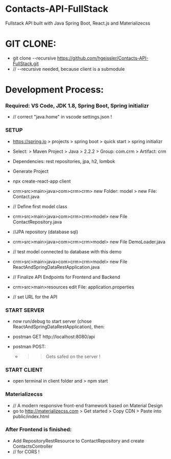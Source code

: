 # Contacts-API-FullStack
Fullstack API built with Java Spring Boot, React.js and Materializecss

# GIT CLONE:
  - git clone --recursive https://github.com/hgeissler/Contacts-API-FullStack.git
  - // --recursive needed, because client is a submodule 
  


# Development Process:
### Required: VS Code, JDK 1.8, Spring Boot, Spring initializr
- // correct "java.home" in vscode settings.json ! 

### SETUP
  - https://spring.io > projects > spring boot > quick start > spring initializr
  - Select: > Maven Project > Java > 2.2.2 > Group: com.crm > Artifact: crm
  - Dependencies: rest repositories, jpa, h2, lombok
  - Generate Project

  - npx create-react-app client


- crm>src>main>java>com>crm>crm> new Folder: model > new File: Contact.java
- // Define first model class

- crm>src>main>java>com>crm>crm>model> new File ContactRepository.java
- //JPA repository (database sql)

- crm>src>main>java>com>crm>crm>model> new File DemoLoader.java
- // test model connected to database with this demo

- crm>src>main>java>com>crm>crm>model> new File ReactAndSpringDataRestApplication.java
- // Finalize API Endpoints for Frontend and Backend

- crm>src>main>resources edit File: application.properties
- // set URL for the API

### START SERVER
  - now run/debug to start server (chose ReactAndSpringDataRestApplication), then:
  - postman GET http://localhost:8080/api

  - postman POST:
    - >> Gets safed on the server !

### START CLIENT
  - open terminal in client folder and > npm start

### Materializecss
  - // A modern responsive front-end framework based on Material Design
  - go to http://materializecss.com > Get started > Copy CDN > Paste into public/index.html

### After Frontend is finished:
  - Add RepositoryRestResource to ContactRepository and create ContactsController
  - // for CORS !
